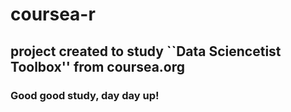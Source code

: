 coursea-r
=========
## project created to study ``Data Sciencetist Toolbox'' from coursea.org
### Good good study, day day up!
